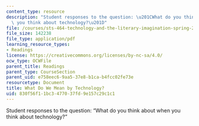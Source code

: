 ```yaml
---
content_type: resource
description: "Student responses to the question: \u201CWhat do you think about when\
  \ you think about technology?\u201D"
file: /courses/sts-464-technology-and-the-literary-imagination-spring-2008/830f56f11bc3477037fd9e157c29c1c1_tech_responses.pdf
file_size: 142238
file_type: application/pdf
learning_resource_types:
- Readings
license: https://creativecommons.org/licenses/by-nc-sa/4.0/
ocw_type: OCWFile
parent_title: Readings
parent_type: CourseSection
parent_uid: e758eec6-9aa5-37e8-b1ca-b4fcc02fe73e
resourcetype: Document
title: What Do We Mean by Technology?
uid: 830f56f1-1bc3-4770-37fd-9e157c29c1c1
---
```

Student responses to the question: “What do you think about when you think about technology?”